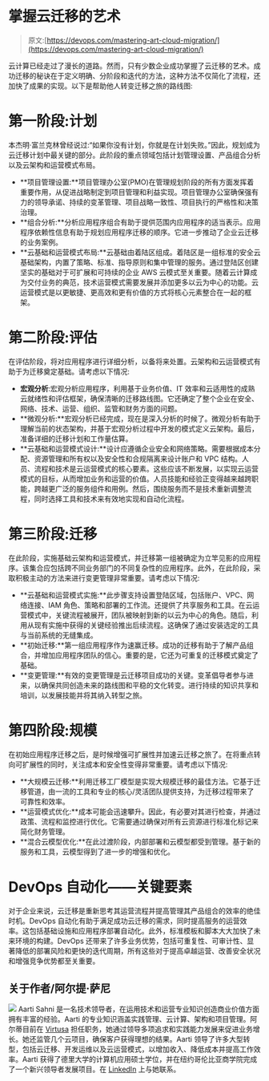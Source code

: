 # 掌握云迁移的艺术

> 原文:[https://devops.com/mastering-art-cloud-migration/](https://devops.com/mastering-art-cloud-migration/)

云计算已经走过了漫长的道路。然而，只有少数企业成功掌握了云迁移的艺术。成功迁移的秘诀在于定义明确、分阶段和迭代的方法，这种方法不仅简化了流程，还加快了成果的实现。以下是帮助他人转变迁移之旅的路线图:

# **第一阶段:计划**

本杰明·富兰克林曾经说过:“如果你没有计划，你就是在计划失败。”因此，规划成为云迁移计划中最关键的部分。此阶段的重点领域包括计划管理设置、产品组合分析以及云架构和运营模式布局。

*   **项目管理设置:**项目管理办公室(PMO)在管理规划阶段的所有方面发挥着重要作用，从促进战略制定到项目管理和利益实现。项目管理办公室确保强有力的领导承诺、持续的变革管理、项目战略一致性、项目执行的严格性和决策治理。
*   **组合分析:**分析应用程序组合有助于提供范围内应用程序的适当表示。应用程序依赖性信息有助于规划应用程序迁移的顺序。它进一步推动了企业云迁移的业务案例。
*   **云基础和运营模式布局:**云基础由着陆区组成。着陆区是一组标准的安全云基础架构，内置了策略、标准、指导原则和集中管理的服务。通过登陆区创建坚实的基础对于可扩展和可持续的企业 AWS 云模式至关重要。随着云计算成为交付业务的典范，技术运营模式需要发展并添加更多以云为中心的功能。云运营模式是以更敏捷、更高效和更有价值的方式将核心元素整合在一起的框架。

# **第二阶段:评估**

在评估阶段，将对应用程序进行详细分析，以备将来处置。云架构和云运营模式有助于为迁移奠定基础。请考虑以下情况:

*   **宏观分析**:宏观分析应用程序，利用基于业务价值、IT 效率和云适用性的成熟云就绪性和评估框架，确保清晰的迁移路线图。它还确定了整个企业在安全、网络、技术、运营、组织、监管和财务方面的问题。
*   **微观分析:**宏观分析已经完成，现在是深入分析的时候了。微观分析有助于理解当前的状态架构，并基于宏观分析过程中开发的模式定义云架构。最后，准备详细的迁移计划和工作量估算。
*   **云基础和运营模式设计:**设计应遵循企业安全和网络策略。需要根据成本分配、资源管理和所有权以及安全性和合规隔离来设计账户和 VPC 结构。人员、流程和技术是云运营模式的核心要素。这些应该不断发展，以实现云运营模式的目标，从而增加业务和运营的价值。人员技能和经验正变得越来越跨职能，跨越更广泛的服务组件和用例。然后，围绕服务而不是技术重新调整流程，同时选择工具和技术来有效地实现和自动化流程。

# **第三阶段:迁移**

在此阶段，实施基础云架构和运营模式，并迁移第一组被确定为立竿见影的应用程序。该集合应包括跨不同业务部门的不同复杂性的应用程序。此外，在此阶段，采取积极主动的方法来进行变更管理非常重要。请考虑以下情况:

*   **云基础和运营模式实施:**此步骤支持设置登陆区域，包括账户、VPC、网络连接、IAM 角色、策略和部署的工作流。还提供了共享服务和工具。在云运营模式中，关键流程被展开，团队被映射到新的以云为中心的角色。随后，利用从现有实施中获得的关键经验推出后续流程。这确保了通过安装选定的工具与当前系统的无缝集成。
*   **初始迁移:**第一组应用程序作为速赢迁移。成功的迁移有助于了解产品组合，并增加应用程序团队的信心。重要的是，它还为可重复的迁移模式奠定了基础。
*   **变更管理:**有效的变更管理是云迁移项目成功的关键。变革倡导者参与进来，以确保共同创造未来的路线图和平稳的文化转变。进行持续的知识共享和培训，以发展技能并将其纳入转型之旅。

# **第四阶段:规模**

在初始应用程序迁移之后，是时候增强可扩展性并加速云迁移之旅了。在将重点转向可扩展性的同时，关注成本和安全性变得非常重要。请考虑以下情况:

*   **大规模云迁移:**利用迁移工厂模型是实现大规模迁移的最佳方法。它基于迁移管道，由一流的工具和专业的核心/灵活团队提供支持，为迁移过程带来了可靠性和效率。
*   **运营模式优化:**成本可能会迅速攀升。因此，有必要对其进行检查，并通过政策、流程和监控进行优化。它需要通过确保对所有云资源进行标准化标记来简化财务管理。
*   **混合云模型优化:**在此过渡阶段，内部部署和云模型都受到管理。基于新的服务和工具，云模型得到了进一步的增强和优化。

# **DevOps 自动化——关键要素**

对于企业来说，云迁移是重新思考其运营流程并提高管理其产品组合的效率的绝佳时机。DevOps 自动化有助于满足成功云迁移的需求，同时提高服务的运营效率。这包括基础设施和应用程序部署自动化。此外，标准模板和脚本大大加快了未来环境的构建。DevOps 还带来了许多业务优势，包括可重复性、可审计性、显著降低的部署风险和更快的迭代周期，所有这些对于提高卓越运营、改善安全状况和增强竞争优势都至关重要。

## 关于作者/阿尔提·萨尼

![](../Images/725e83580b7515b186e6ccb90260b33e.png) Aarti Sahni 是一名技术领导者，在运用技术和运营专业知识创造商业价值方面拥有丰富的经验。Aarti 的专业知识涵盖实践管理、云计算、架构和项目管理。阿尔蒂目前在 [Virtusa](http://www.virtusa.com/) 担任职务，她通过领导多项追求和实践能力发展来促进业务增长。她还监管几个云项目，确保客户获得理想的结果。Aarti 领导了许多大型转型，包括云迁移、开发运维以及云运营模式，以增加收入、降低成本并提高工作效率。Aarti 获得了德里大学的计算机应用硕士学位，并在纽约哥伦比亚商学院完成了一个新兴领导者发展项目。在 [LinkedIn](https://www.linkedin.com/in/aartisahni/) 上与她联系。